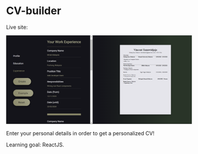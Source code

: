 # CV-builder

Live site: 

![My cool looking CV builder](image.png)

Enter your personal details in order to get a personalized CV! 

Learning goal: ReactJS.